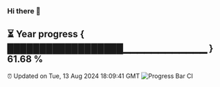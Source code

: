 ### Hi there 👋
⏳ Year progress { ██████████████████▁▁▁▁▁▁▁▁▁▁▁▁ } 61.68 %
---
⏰ Updated on Tue, 13 Aug 2024 18:09:41 GMT
![Progress Bar CI](https://github.com/Moyi321/Moyi321/workflows/Progress%20Bar%20CI/badge.svg)

